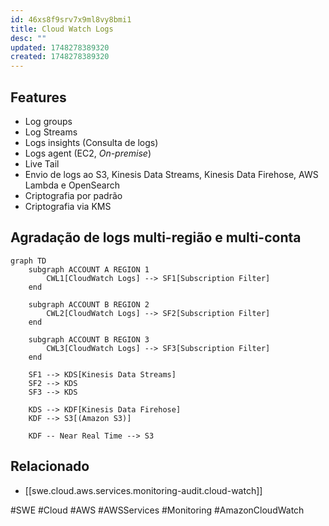 ```yaml
---
id: 46xs8f9srv7x9ml8vy8bmi1
title: Cloud Watch Logs
desc: ""
updated: 1748278389320
created: 1748278389320
---
```


## Features

- Log groups
- Log Streams
- Logs insights (Consulta de logs)
- Logs agent (EC2, _On-premise_)
- Live Tail
- Envio de logs ao S3, Kinesis Data Streams, Kinesis Data Firehose, AWS Lambda e OpenSearch
- Criptografia por padrão
- Criptografia via KMS

## Agradação de logs multi-região e multi-conta

```mermaid
graph TD
    subgraph ACCOUNT A REGION 1
        CWL1[CloudWatch Logs] --> SF1[Subscription Filter]
    end

    subgraph ACCOUNT B REGION 2
        CWL2[CloudWatch Logs] --> SF2[Subscription Filter]
    end

    subgraph ACCOUNT B REGION 3
        CWL3[CloudWatch Logs] --> SF3[Subscription Filter]
    end

    SF1 --> KDS[Kinesis Data Streams]
    SF2 --> KDS
    SF3 --> KDS

    KDS --> KDF[Kinesis Data Firehose]
    KDF --> S3[(Amazon S3)]

    KDF -- Near Real Time --> S3
```

## Relacionado

- [[swe.cloud.aws.services.monitoring-audit.cloud-watch]]

#SWE #Cloud #AWS #AWSServices #Monitoring #AmazonCloudWatch
